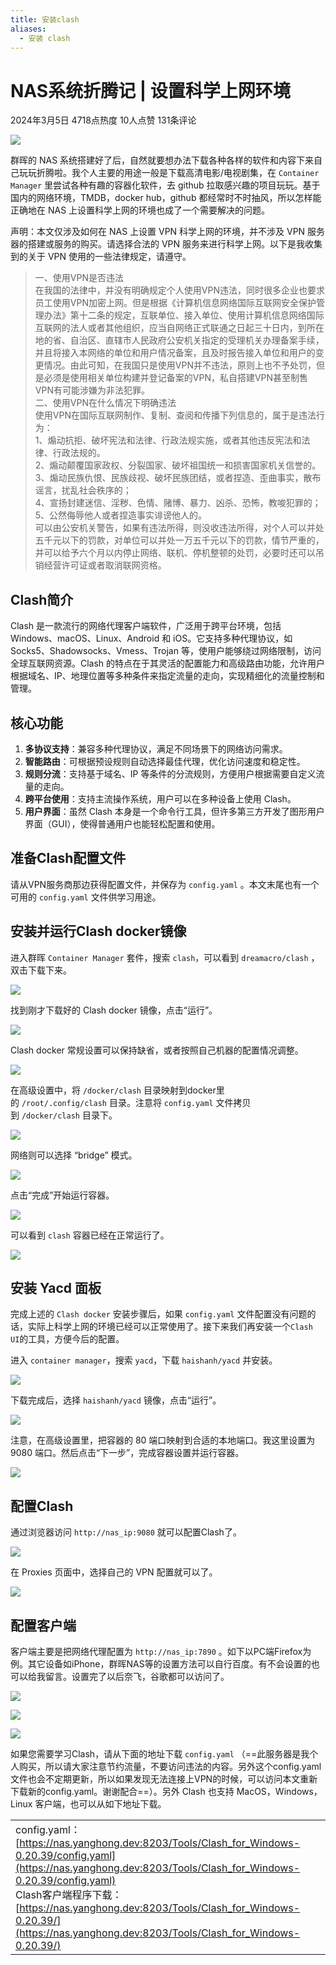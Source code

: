 ```yaml
---
title: 安装clash
aliases:
  - 安装 clash
---
```


# NAS系统折腾记 | 设置科学上网环境
2024年3月5日 4718点热度 10人点赞 131条评论

![](https://nas.yanghong.dev:8200/wp-content/uploads/2024/03/clash.png)

群晖的 NAS 系统搭建好了后，自然就要想办法下载各种各样的软件和内容下来自己玩玩折腾啦。我个人主要的用途一般是下载高清电影/电视剧集，在 `Container Manager` 里尝试各种有趣的容器化软件，去 github 拉取感兴趣的项目玩玩。基于国内的网络环境，TMDB，docker hub，github 都经常时不时抽风，所以怎样能正确地在 NAS 上设置科学上网的环境也成了一个需要解决的问题。

声明：本文仅涉及如何在 NAS 上设置 VPN 科学上网的环境，并不涉及 VPN 服务器的搭建或服务的购买。请选择合法的 VPN 服务来进行科学上网。以下是我收集到的关于 VPN 使用的一些法律规定，请遵守。

> 一、使用VPN是否违法  
> 在我国的法律中，并没有明确规定个人使用VPN违法，同时很多企业也要求员工使用VPN加密上网。但是根据《计算机信息网络国际互联网安全保护管理办法》第十二条的规定，互联单位、接入单位、使用计算机信息网络国际互联网的法人或者其他组织，应当自网络正式联通之日起三十日内，到所在地的省、自治区、直辖市人民政府公安机关指定的受理机关办理备案手续，并且将接入本网络的单位和用户情况备案，且及时报告接入单位和用户的变更情况。由此可知，在我国只是使用VPN并不违法，原则上也不予处罚，但是必须是使用相关单位构建并登记备案的VPN，私自搭建VPN甚至制售VPN有可能涉嫌为非法犯罪。  
> 二、使用VPN在什么情况下明确违法  
> 使用VPN在国际互联网制作、复制、查阅和传播下列信息的，属于是违法行为：  
> 1、煽动抗拒、破坏宪法和法律、行政法规实施，或者其他违反宪法和法律、行政法规的。  
> 2、煽动颠覆国家政权、分裂国家、破坏祖国统一和损害国家机关信誉的。  
> 3、煽动民族仇恨、民族歧视、破坏民族团结，或者捏造、歪曲事实，散布谣言，扰乱社会秩序的；  
> 4、宣扬封建迷信、淫秽、色情、赌博、暴力、凶杀、恐怖，教唆犯罪的；  
> 5、公然侮辱他人或者捏造事实诽谤他人的。  
> 可以由公安机关警告，如果有违法所得，则没收违法所得，对个人可以并处五千元以下的罚款，对单位可以并处一万五千元以下的罚款，情节严重的，并可以给予六个月以内停止网络、联机、停机整顿的处罚，必要时还可以吊销经营许可证或者取消联网资格。

## Clash简介

Clash 是一款流行的网络代理客户端软件，广泛用于跨平台环境，包括 Windows、macOS、Linux、Android 和 iOS。它支持多种代理协议，如 Socks5、Shadowsocks、Vmess、Trojan 等，使用户能够绕过网络限制，访问全球互联网资源。Clash 的特点在于其灵活的配置能力和高级路由功能，允许用户根据域名、IP、地理位置等多种条件来指定流量的走向，实现精细化的流量控制和管理。

## 核心功能

1. **多协议支持**：兼容多种代理协议，满足不同场景下的网络访问需求。
2. **智能路由**：可根据预设规则自动选择最佳代理，优化访问速度和稳定性。
3. **规则分流**：支持基于域名、IP 等条件的分流规则，方便用户根据需要自定义流量的走向。
4. **跨平台使用**：支持主流操作系统，用户可以在多种设备上使用 Clash。
5. **用户界面**：虽然 Clash 本身是一个命令行工具，但许多第三方开发了图形用户界面（GUI），使得普通用户也能轻松配置和使用。

## 准备Clash配置文件

请从VPN服务商那边获得配置文件，并保存为 `config.yaml` 。本文末尾也有一个可用的 `config.yaml` 文件供学习用途。

## 安装并运行Clash docker镜像

进入群晖 `Container Manager` 套件，搜索 `clash`，可以看到 `dreamacro/clash` ，双击下载下来。

![](https://nas.yanghong.dev:8200/wp-content/uploads/2024/03/image-18-1024x578.png)

找到刚才下载好的 Clash docker 镜像，点击“运行”。

![](https://nas.yanghong.dev:8200/wp-content/uploads/2024/03/image-19-1024x580.png)

Clash docker 常规设置可以保持缺省，或者按照自己机器的配置情况调整。

![](https://nas.yanghong.dev:8200/wp-content/uploads/2024/03/image-20.png)

在高级设置中，将 `/docker/clash` 目录映射到docker里的 `/root/.config/clash` 目录。注意将 `config.yaml` 文件拷贝到 `/docker/clash` 目录下。

![](https://nas.yanghong.dev:8200/wp-content/uploads/2024/03/image-23.png)

网络则可以选择 “bridge” 模式。

![](https://nas.yanghong.dev:8200/wp-content/uploads/2024/03/image-24.png)

点击“完成”开始运行容器。

![](https://nas.yanghong.dev:8200/wp-content/uploads/2024/03/image-25.png)

可以看到 `clash` 容器已经在正常运行了。

![](https://nas.yanghong.dev:8200/wp-content/uploads/2024/03/image-26-1024x432.png)

## 安装 Yacd 面板

完成上述的 `Clash docker` 安装步骤后，如果 `config.yaml` 文件配置没有问题的话，实际上科学上网的环境已经可以正常使用了。接下来我们再安装一个`Clash UI`的工具，方便今后的配置。

进入 `container manager`，搜索 `yacd`，下载 `haishanh/yacd` 并安装。

![](https://nas.yanghong.dev:8200/wp-content/uploads/2024/03/image-27-1024x579.png)

下载完成后，选择 `haishanh/yacd` 镜像，点击“运行”。

![](https://nas.yanghong.dev:8200/wp-content/uploads/2024/03/image-28-1024x581.png)

注意，在高级设置里，把容器的 80 端口映射到合适的本地端口。我这里设置为 9080 端口。然后点击“下一步”，完成容器设置并运行容器。

![](https://nas.yanghong.dev:8200/wp-content/uploads/2024/03/image-29.png)

## 配置Clash

通过浏览器访问 `http://nas_ip:9080` 就可以配置Clash了。

![](https://nas.yanghong.dev:8200/wp-content/uploads/2024/03/image-30-1024x562.png)

在 Proxies 页面中，选择自己的 VPN 配置就可以了。

![](https://nas.yanghong.dev:8200/wp-content/uploads/2024/03/image-31-1024x564.png)

## 配置客户端

客户端主要是把网络代理配置为 `http://nas_ip:7890` 。如下以PC端Firefox为例。其它设备如iPhone，群晖NAS等的设置方法可以自行百度。有不会设置的也可以给我留言。设置完了以后奈飞，谷歌都可以访问了。

![](https://nas.yanghong.dev:8200/wp-content/uploads/2024/03/image-32-1024x553.png)

![](https://nas.yanghong.dev:8200/wp-content/uploads/2024/03/image-33-1024x562.png)

![](https://nas.yanghong.dev:8200/wp-content/uploads/2024/03/image-34-1024x554.png)

如果您需要学习Clash，请从下面的地址下载 `config.yaml` （==此服务器是我个人购买，所以请大家注意节约流量，不要访问违法的内容。另外这个config.yaml文件也会不定期更新，所以如果发现无法连接上VPN的时候，可以访问本文重新下载新的config.yaml。谢谢配合==）。另外 Clash 也支持 MacOS，Windows，Linux 客户端，也可以从如下地址下载。

|                                                                                                                                                                                                                                                                                                                       |
| --------------------------------------------------------------------------------------------------------------------------------------------------------------------------------------------------------------------------------------------------------------------------------------------------------------------- |
| config.yaml：[https://nas.yanghong.dev:8203/Tools/Clash_for_Windows-0.20.39/config.yaml](https://nas.yanghong.dev:8203/Tools/Clash_for_Windows-0.20.39/config.yaml)  <br>Clash客户端程序下载：[https://nas.yanghong.dev:8203/Tools/Clash_for_Windows-0.20.39/](https://nas.yanghong.dev:8203/Tools/Clash_for_Windows-0.20.39/) |

